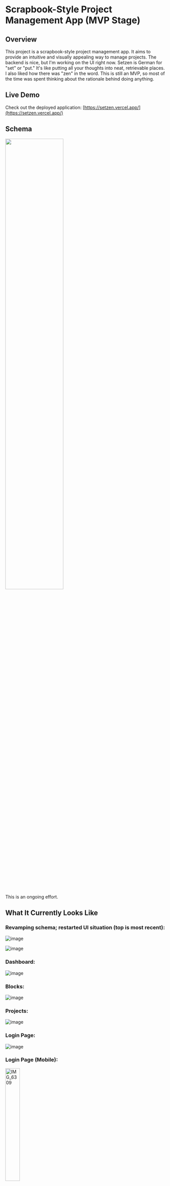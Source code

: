 # Scrapbook-Style Project Management App (MVP Stage)

## Overview

This project is a scrapbook-style project management app. It aims to provide an intuitive and visually appealing way to manage projects. The backend is nice, but I'm working on the UI right now. Setzen is German for "set" or "put." It's like putting all your thoughts into neat, retrievable places. I also liked how there was "zen" in the word. This is still an MVP, so most of the time was spent thinking about the rationale behind doing anything.

## Live Demo

Check out the deployed application: [https://setzen.vercel.app/](https://setzen.vercel.app/)

## Schema
<img src="https://github.com/user-attachments/assets/51b2ccab-2821-46e0-aec1-93152fecd4b1" width="60%">

This is an ongoing effort.

## What It Currently Looks Like

### Revamping schema; restarted UI situation (top is most recent):

![image](https://github.com/user-attachments/assets/724013e9-515f-4a34-9405-19c9d8a97d99)

![image](https://github.com/user-attachments/assets/cb225cc6-910e-4b15-b506-51161db6bde2)


### Dashboard:
![image](https://github.com/user-attachments/assets/f5e1507f-541c-4485-9dd7-8d6d87a25ad8)


### Blocks:

![image](https://github.com/user-attachments/assets/b41927cd-af3d-489b-9745-72b10a18d35e)


### Projects:
![image](https://github.com/user-attachments/assets/42789cb7-d1c4-478d-a7d9-3971131251da)

### Login Page:
![image](https://github.com/MikelBai/scrapbook/assets/13091533/ca45a1e3-66db-4989-9ed7-850ffe2bd770)

### Login Page (Mobile):
<img src="https://github.com/MikelBai/scrapbook/assets/13091533/7920ec02-4a31-4609-a7ab-3d9fa005620f" width="30%" alt="IMG_6309">






## Vision

The goal of this project is to make a project management app that isn't as wack as the existing options. Current key features include:

- **Visual and Textual Integration:** Incorporates images, sketches, and rich text to create detailed project descriptions and progress updates.
- **Dynamic Views:** Can toggle between different views, such as a calendar view and a scrapbook view, to visualize project timelines and progress.
- **Basic Functionality:** Has features like tagging, search, pagination, and authentication to provide a starting level of usability and user experience.

## Features Implemented (just a rehash of what's on my resume)

- **Development:** 
  - Developed a scalable, high-performance project management application leveraging cutting-edge technologies such as React Server Components, Next.js, and serverless architecture for optimal performance and SEO.
  - Implemented a robust, future-proof schema design connecting accounts, projects, blocks, tags, and multiple content types, focusing on extensible application architecture.
- **Microservices:** 
  - Created and integrated a Go microservice for image compression, containerized with Docker and deployed on AWS (ECR, Lambda, API Gateway) with a documented REST API.
- **AI Integration:** 
  - Implemented AI-powered features using Claude’s LLM API for intelligent tag suggestions and content organization to enhance user productivity.
- **Authentication & Storage:** 
  - Integrated NextAuth.js for secure authentication (email, GitHub, Google) and AWS S3 for isolated user file storage.
- **Optimization:** 
  - Optimized database queries and implemented caching strategies using React Query, significantly reducing database fetches and achieving near-instant load times and perfect PageSpeed Insights scores.
  - Developed custom hooks for efficient state management, replacing Zustand with React Query for server logic.
- **Database Migration:** 
  - Migrated the database from Vercel Postgres to Supabase, using pg_dump for 100% data preservation, and refactored the ORM layer to use Drizzle ORM for easier database management.
- **Search & Filtering:** 
  - Integrated Fuse.js for comprehensive fuzzy search and filtering across all data points.
- **UI/UX Design:** 
  - Designed and implemented a responsive UI with Tailwind CSS and shadcn/ui, featuring instant pagination, dynamic rendering, and optimized image loading.
- **Code Quality:** 
  - Conducted regular self-directed code reviews and refactoring sessions, maintaining a clean, modular code structure through pragmatic, delivery-first architectural decisions while preventing premature optimization/abstraction.
- **Design Tools:** 
  - Utilized Figma for UI/UX planning and future feature conceptualization, engaging in iterative design cycles.

## Features in Progress

- **Views & Interfaces:** 
  - Developing portfolio view, blog view, calendar view, and chat view to enhance user interaction and content management.
- **Content Previews:** 
  - Implementing rich previews for all content types to provide a more engaging and informative user experience.
- **Authentication:** 
  - Completing authentication rules to ensure secure and reliable access control.
- **Testing:** 
  - Conducting comprehensive integration tests to verify the functionality and interoperability of all components.
  - Performing authentication tests to ensure robust security measures are in place.

## Future Plans

- **Embeds from Various Websites:** Integrate embeds from platforms like Pinterest, Twitter/X, and Pixiv.
- **Chatbox Command Interface:** Develop a chatbox-like way to add content, possibly using a CLI-type format for commands.
- **Account Setup:** Expand account setup options for a more personalized user experience.
- **Mobile integration:** I want to be able to pull this up on my phone and send links here.

## Personal Note (Deeper vision?)

I store everything in a personal Discord server because I appreciate being able to access stuff from both PC and mobile, and the infinite storage (despite image compression). I like using channels and channel categories, the chat UI, and the automatic embeds for Twitter and other websites, which makes it easy to save references and pictures for inspiration. I want an app with similar functionality to Pinterest but with the ability to go offline, or at the very least browse without being bogged down by recommendation algorithms and layouts that seem to cater more to advertisers than to the end user.

This project will be deemed to have surpassed an MVP when I finalize a draft version of the scrapbook UI as well as complete the CRUD operations of images (blocks), and sort out the data relationships between images and projects. AKA, when I can loosely start considering actually using it for personal use.

## Contributing

I will read your feedback, but I'm planning on moving development to a private repo at some point.

## The artwork source?

I drew the picture(s).
